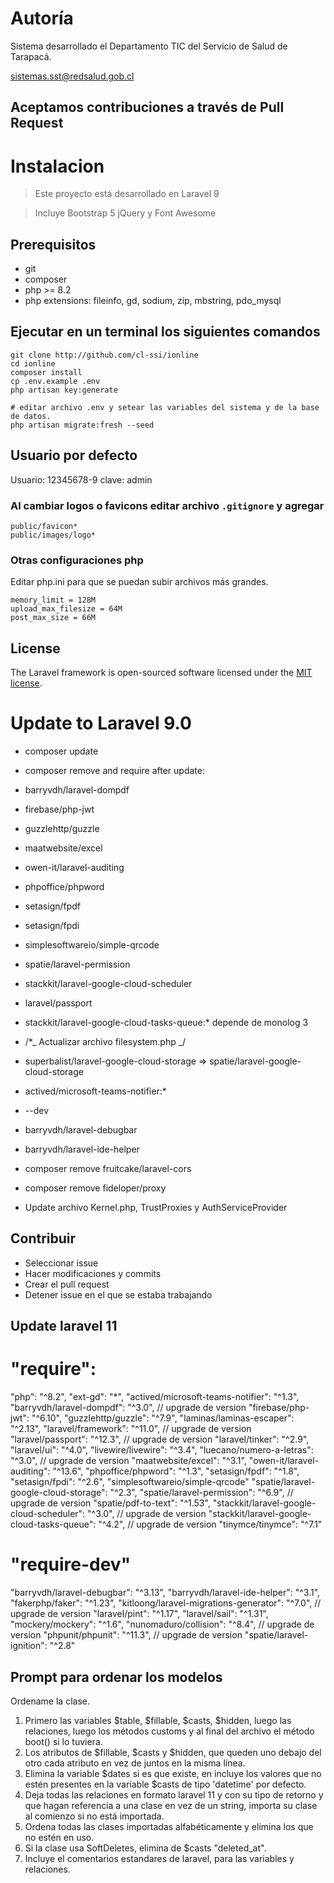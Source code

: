 # Autoría

Sistema desarrollado el Departamento TIC del Servicio de Salud de Tarapacá.

sistemas.sst@redsalud.gob.cl

## Aceptamos contribuciones a través de Pull Request

# Instalacion

> Este proyecto está desarrollado en Laravel 9

> Incluye Bootstrap 5 jQuery y Font Awesome

## Prerequisitos

-   git
-   composer
-   php >= 8.2
-   php extensions: fileinfo, gd, sodium, zip, mbstring, pdo_mysql

## Ejecutar en un terminal los siguientes comandos

```
git clone http://github.com/cl-ssi/ionline
cd ionline
composer install
cp .env.example .env
php artisan key:generate

# editar archivo .env y setear las variables del sistema y de la base de datos.
php artisan migrate:fresh --seed
```

## Usuario por defecto

Usuario: 12345678-9 clave: admin

### Al cambiar logos o favicons editar archivo `.gitignore` y agregar

```
public/favicon*
public/images/logo*
```

### Otras configuraciones php

Editar php.ini para que se puedan subir archivos más grandes.

```
memory_limit = 128M
upload_max_filesize = 64M
post_max_size = 66M
```

## License

The Laravel framework is open-sourced software licensed under the [MIT license](https://opensource.org/licenses/MIT).

# Update to Laravel 9.0

- composer update

- composer remove and require after update:

- barryvdh/laravel-dompdf
- firebase/php-jwt
- guzzlehttp/guzzle
- maatwebsite/excel
- owen-it/laravel-auditing
- phpoffice/phpword
- setasign/fpdf
- setasign/fpdi
- simplesoftwareio/simple-qrcode
- spatie/laravel-permission
- stackkit/laravel-google-cloud-scheduler
- laravel/passport

- stackkit/laravel-google-cloud-tasks-queue:\* depende de monolog 3

- /\*_ Actualizar archivo filesystem.php _/
- superbalist/laravel-google-cloud-storage => spatie/laravel-google-cloud-storage

- actived/microsoft-teams-notifier:\*

- --dev
- barryvdh/laravel-debugbar
- barryvdh/laravel-ide-helper

- composer remove fruitcake/laravel-cors
- composer remove fideloper/proxy
- Update archivo Kernel.php, TrustProxies y AuthServiceProvider

## Contribuir
- Seleccionar issue
- Hacer modificaciones y commits
- Crear el pull request
- Detener issue en el que se estaba trabajando

## Update laravel 11

# "require":
"php": "^8.2",
"ext-gd": "*",
"actived/microsoft-teams-notifier": "^1.3",
"barryvdh/laravel-dompdf": "^3.0", // upgrade de version
"firebase/php-jwt": "^6.10",
"guzzlehttp/guzzle": "^7.9",
"laminas/laminas-escaper": "^2.13",
"laravel/framework": "^11.0", // upgrade de version
"laravel/passport": "^12.3", // upgrade de version
"laravel/tinker": "^2.9",
"laravel/ui": "^4.0",
"livewire/livewire": "^3.4",
"luecano/numero-a-letras": "^3.0", // upgrade de version
"maatwebsite/excel": "^3.1",
"owen-it/laravel-auditing": "^13.6",
"phpoffice/phpword": "^1.3",
"setasign/fpdf": "^1.8",
"setasign/fpdi": "^2.6",
"simplesoftwareio/simple-qrcode"
"spatie/laravel-google-cloud-storage": "^2.3",
"spatie/laravel-permission": "^6.9", // upgrade de version
"spatie/pdf-to-text": "^1.53",
"stackkit/laravel-google-cloud-scheduler": "^3.0", // upgrade de version
"stackkit/laravel-google-cloud-tasks-queue": "^4.2", // upgrade de version
"tinymce/tinymce": "^7.1"


# "require-dev"
"barryvdh/laravel-debugbar": "^3.13",
"barryvdh/laravel-ide-helper": "^3.1",
"fakerphp/faker": "^1.23",
"kitloong/laravel-migrations-generator": "^7.0", // upgrade de version
"laravel/pint": "^1.17",
"laravel/sail": "^1.31",
"mockery/mockery": "^1.6",
"nunomaduro/collision": "^8.4", // upgrade de version
"phpunit/phpunit": "^11.3", // upgrade de version
"spatie/laravel-ignition": "^2.8"

## Prompt para ordenar los modelos
Ordename la clase.
1. Primero las variables $table, $fillable, $casts, $hidden, luego las relaciones, luego los métodos customs y al final del archivo el método boot() si lo tuviera.
2. Los atributos de $fillable, $casts y $hidden, que queden uno debajo del otro cada atributo en vez de juntos en la misma línea.
3. Elimina la variable $dates si es que existe, en incluye los valores que no estén presentes en la variable $casts de tipo 'datetime' por defecto.
4. Deja todas las relaciones en formato laravel 11 y con su tipo de retorno y que hagan referencia a una clase en vez de un string, importa su clase al comienzo si no está importada.
5. Ordena todas las clases importadas alfabéticamente y elimina los que no estén en uso.
6. Si la clase usa SoftDeletes, elimina de $casts "deleted_at".
7. Incluye el comentarios estandares de laravel, para las variables y relaciones.